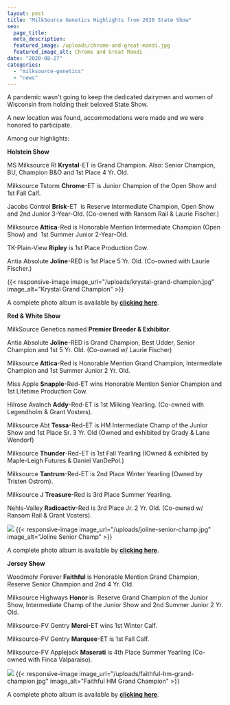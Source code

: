 ```yaml
---
layout: post
title: "MilkSource Genetics Highlights from 2020 State Show"
seo:
  page_title:
  meta_description:
  featured_image: /uploads/chrome-and-great-mandi.jpg
  featured_image_alt: Chrome and Great Mandi
date: "2020-08-27"
categories: 
  - "milksource-genetics"
  - "news"
---
```


A pandemic wasn't going to keep the dedicated dairymen and women of Wisconsin from holding their beloved State Show.

A new location was found, accommodations were made and we were honored to participate.

Among our highlights:

**Holstein Show**

MS Milksource RI **Krystal**\-ET is Grand Champion. Also: Senior Champion, BU, Champion B&O and 1st Place 4 Yr. Old.

Milksource Tstorm **Chrome**\-ET is Junior Champion of the Open Show and 1st Fall Calf. 

Jacobs Control **Brisk**\-ET  is Reserve Intermediate Champion, Open Show and 2nd Junior 3-Year-Old. (Co-owned with Ransom Rail & Laurie Fischer.)

Milksource **Attica**\-Red is Honorable Mention Intermediate Champion (Open Show) and  1st Summer Junior 2-Year-Old.

TK-Plain-View **Ripley** is 1st Place Production Cow.

Antia Absolute **Joline**\-RED is 1st Place 5 Yr. Old. (Co-owned with Laurie Fischer.)

{{< responsive-image image_url="/uploads/krystal-grand-champion.jpg" image_alt="Krystal Grand Champion" >}}

A complete photo album is available by **[clicking here](https://www.facebook.com/media/set/?vanity=MilkSourceGenetics&set=a.2669845149929957)**.

**Red & White Show**

MilkSource Genetics named **Premier Breeder & Exhibitor**.

Antia Absolute **Joline**\-RED is Grand Champion, Best Udder, Senior Champion and 1st 5 Yr. Old. (Co-owned w/ Laurie Fischer)

Milksource **Attica**\-Red is Honorable Mention Grand Champion, Intermediate Champion and 1st Summer Junior 2 Yr. Old.

Miss Apple **Snapple**\-Red-ET wins Honorable Mention Senior Champion and 1st Lifetime Production Cow.

Hilrose Avalnch **Addy**\-Red-ET is 1st Milking Yearling. (Co-owned with Legendholm & Grant Vosters).

Milksource Abt **Tessa**\-Red-ET is HM Intermediate Champ of the Junior Show and 1st Place Sr. 3 Yr. Old (Owned and exhibited by Grady & Lane Wendorf)

Milksource **Thunder**\-Red-ET is 1st Fall Yearling (IOwned & exhibited by Maple-Leigh Futures & Daniel VanDePol.)

Milksource **Tantrum**\-Red-ET is 2nd Place Winter Yearling (Owned by Tristen Ostrom).

Milksource J **Treasure**\-Red is 3rd Place Summer Yearling. 

Nehls-Valley **Radioactiv**\-Red is 3rd Place Jr. 2 Yr. Old. (Co-owned w/ Ransom Rail & Grant Vosters).

![](http://milk-source.local/wp-content/uploads/2020/08/Joline-Senior-Champ-300x200.jpg)
{{< responsive-image image_url="/uploads/joline-senior-champ.jpg" image_alt="Joline Senior Champ" >}}

A complete photo album is available by [**clicking here**](https://www.facebook.com/media/set/?vanity=MilkSourceGenetics&set=a.2672511772996628).

**Jersey Show** 

Woodmohr Forever **Faithful** is Honorable Mention Grand Champion, Reserve Senior Champion and 2nd 4 Yr. Old.

Milksource Highways **Honor** is  Reserve Grand Champion of the Junior Show, Intermediate Champ of the Junior Show and 2nd Summer Junior 2 Yr. Old.

Milksource-FV Gentry **Merci**\-ET wins 1st Winter Calf.

Milksource-FV Gentry **Marquee**\-ET is 1st Fall Calf.

Milksource-FV Applejack **Maserati** is 4th Place Summer Yearling (Co-owned with Finca Valparaiso).

![](http://milk-source.local/wp-content/uploads/2020/08/Faithful-HM-Grand-Champion-300x200.jpg)
{{< responsive-image image_url="/uploads/faithful-hm-grand-champion.jpg" image_alt="Faithful HM Grand Champion" >}}

A complete photo album is available by [**clicking here**](https://www.facebook.com/media/set?vanity=MilkSourceGenetics&set=a.2672425416338597).

